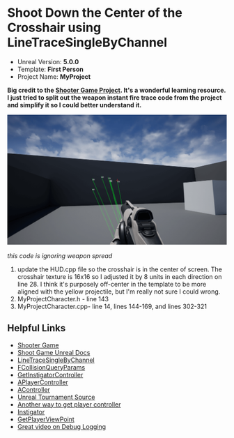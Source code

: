 # Shoot Down the Center of the Crosshair using LineTraceSingleByChannel

* Unreal Version: **5.0.0**
* Template: **First Person**
* Project Name: **MyProject**

**Big credit to the [Shooter Game Project](https://www.unrealengine.com/marketplace/en-US/item/fea72c38b29841e592f9ed2007a9d756). It's a wonderful learning resource. I just tried to split out the weapon instant fire trace code from the project and simplify it so I could better understand it.** 

![Screenshot](img/screenshot-line-trace.png)

*this code is ignoring weapon spread*

1. update the HUD.cpp file so the crosshair is in the center of screen. The crosshair texture is 16x16 so I adjusted it by 8 units in each direction on line 28. I think it's purposely off-center in the template to be more aligned with the yellow projectile, but I'm really not sure I could wrong.
2. MyProjectCharacter.h - line 143
3. MyProjectCharacter.cpp- line 14, lines 144-169, and lines 302-321


## Helpful Links
* [Shooter Game](https://www.unrealengine.com/marketplace/en-US/item/fea72c38b29841e592f9ed2007a9d756)
* [Shoot Game Unreal Docs](https://docs.unrealengine.com/4.26/en-US/Resources/SampleGames/ShooterGame/)
* [LineTraceSingleByChannel](https://docs.unrealengine.com/4.26/en-US/API/Runtime/Engine/Engine/UWorld/LineTraceSingleByChannel/)
* [FCollisionQueryParams](https://docs.unrealengine.com/4.26/en-US/API/Runtime/Engine/FCollisionQueryParams/)
* [GetInstigatorController](https://docs.unrealengine.com/4.26/en-US/API/Runtime/Engine/GameFramework/AActor/GetInstigatorController/)
* [APlayerController](https://docs.unrealengine.com/4.26/en-US/API/Runtime/Engine/GameFramework/APlayerController/)
* [AController](https://docs.unrealengine.com/4.26/en-US/API/Runtime/Engine/GameFramework/AController/)
* [Unreal Tournament Source](https://github.com/EpicGames/UnrealTournament/blob/clean-master/UnrealTournament/Source/UnrealTournament/Private/UTWeapon.cpp)
* [Another way to get player controller](https://answers.unrealengine.com/questions/63322/how-to-get-the-player-controller-in-c.html)
* [Instigator](https://docs.unrealengine.com/4.26/en-US/API/Runtime/Engine/Engine/FActorSpawnParameters/Instigator/)
* [GetPlayerViewPoint](https://docs.unrealengine.com/4.26/en-US/API/Runtime/Engine/GameFramework/APlayerController/GetPlayerViewPoint/)
* [Great video on Debug Logging](https://www.tomlooman.com/unreal-engine-4-c-tutorial-effective-debug-logging/)
